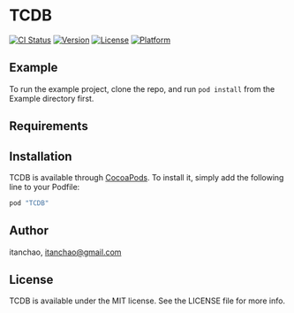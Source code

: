 # TCDB

[![CI Status](http://img.shields.io/travis/itanchao/TCDB.svg?style=flat)](https://travis-ci.org/itanchao/TCDB)
[![Version](https://img.shields.io/cocoapods/v/TCDB.svg?style=flat)](http://cocoapods.org/pods/TCDB)
[![License](https://img.shields.io/cocoapods/l/TCDB.svg?style=flat)](http://cocoapods.org/pods/TCDB)
[![Platform](https://img.shields.io/cocoapods/p/TCDB.svg?style=flat)](http://cocoapods.org/pods/TCDB)

## Example

To run the example project, clone the repo, and run `pod install` from the Example directory first.

## Requirements

## Installation

TCDB is available through [CocoaPods](http://cocoapods.org). To install
it, simply add the following line to your Podfile:

```ruby
pod "TCDB"
```

## Author

itanchao, itanchao@gmail.com

## License

TCDB is available under the MIT license. See the LICENSE file for more info.
